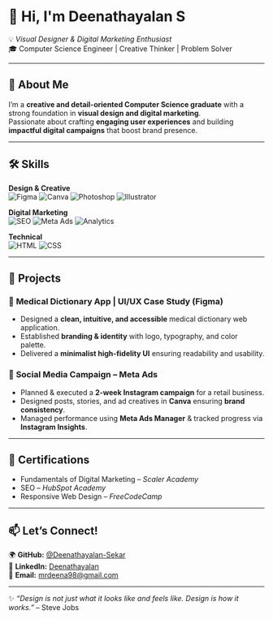 # 👋 Hi, I'm Deenathayalan S  

💡 *Visual Designer & Digital Marketing Enthusiast*  
🎓 Computer Science Engineer | Creative Thinker | Problem Solver  

---

## 🌟 About Me  
I’m a **creative and detail-oriented Computer Science graduate** with a strong foundation in **visual design and digital marketing**.  
Passionate about crafting **engaging user experiences** and building **impactful digital campaigns** that boost brand presence.  

---

## 🛠️ Skills  

**Design & Creative**  
![Figma](https://img.shields.io/badge/Figma-F24E1E?style=for-the-badge&logo=figma&logoColor=white)
![Canva](https://img.shields.io/badge/Canva-00C4CC?style=for-the-badge&logo=canva&logoColor=white)
![Photoshop](https://img.shields.io/badge/Photoshop-31A8FF?style=for-the-badge&logo=adobephotoshop&logoColor=white)
![Illustrator](https://img.shields.io/badge/Illustrator-FF9A00?style=for-the-badge&logo=adobeillustrator&logoColor=white)

**Digital Marketing**  
![SEO](https://img.shields.io/badge/SEO-4285F4?style=for-the-badge&logo=google&logoColor=white)
![Meta Ads](https://img.shields.io/badge/Meta%20Ads-0467DF?style=for-the-badge&logo=meta&logoColor=white)
![Analytics](https://img.shields.io/badge/Google%20Analytics-E37400?style=for-the-badge&logo=googleanalytics&logoColor=white)

**Technical**  
![HTML](https://img.shields.io/badge/HTML5-E34F26?style=for-the-badge&logo=html5&logoColor=white)
![CSS](https://img.shields.io/badge/CSS3-1572B6?style=for-the-badge&logo=css3&logoColor=white)

---

## 🚀 Projects  

### 📱 **Medical Dictionary App | UI/UX Case Study (Figma)**  
- Designed a **clean, intuitive, and accessible** medical dictionary web application.  
- Established **branding & identity** with logo, typography, and color palette.  
- Delivered a **minimalist high-fidelity UI** ensuring readability and usability.  

### 📢 **Social Media Campaign – Meta Ads**  
- Planned & executed a **2-week Instagram campaign** for a retail business.  
- Designed posts, stories, and ad creatives in **Canva** ensuring **brand consistency**.  
- Managed performance using **Meta Ads Manager** & tracked progress via **Instagram Insights**.  

---

## 📜 Certifications  
- Fundamentals of Digital Marketing – *Scaler Academy*  
- SEO – *HubSpot Academy*  
- Responsive Web Design – *FreeCodeCamp*  
---

## 📫 Let’s Connect!  

🌍 **GitHub:** [@Deenathayalan-Sekar](https://github.com/Deenathayalan-Sekar)  
💼 **LinkedIn:** [Deenathayalan](https://www.linkedin.com/in/deena45)  
📧 **Email:** mrdeena98@gmail.com  

---

✨ *“Design is not just what it looks like and feels like. Design is how it works.”* – Steve Jobs  

